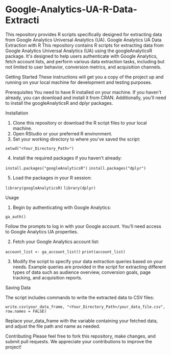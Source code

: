 # Google-Analytics-UA-R-Data-Extracti
This repository provides R scripts specifically designed for extracting data from Google Analytics Universal Analytics (UA).
Google Analytics UA Data Extraction with R
This repository contains R scripts for extracting data from Google Analytics Universal Analytics (UA) using the googleAnalyticsR package. It's designed to help users authenticate with Google Analytics, fetch account lists, and perform various data extraction tasks, including but not limited to user behavior, conversion metrics, and acquisition channels.

Getting Started
These instructions will get you a copy of the project up and running on your local machine for development and testing purposes.

Prerequisites
You need to have R installed on your machine. If you haven't already, you can download and install it from CRAN. Additionally, you'll need to install the googleAnalyticsR and dplyr packages.

Installation
1. Clone this repository or download the R script files to your local machine.
2. Open RStudio or your preferred R environment.
3. Set your working directory to where you've saved the script:

`setwd("<Your_Directory_Path>")`

4. Install the required packages if you haven't already:

`install.packages("googleAnalyticsR")`
`install.packages("dplyr")`

5. Load the packages in your R session:

`library(googleAnalyticsR)`
`library(dplyr)`

Usage
1. Begin by authenticating with Google Analytics:
   
`ga_auth()`

Follow the prompts to log in with your Google account. You'll need access to Google Analytics UA properties.

2. Fetch your Google Analytics account list:

`account_list <- ga_account_list()`
`print(account_list)`

3. Modify the script to specify your data extraction queries based on your needs. Example queries are provided in the script for extracting different types of data such as audience overview, conversion goals, page tracking, and acquisition reports.
   
Saving Data

The script includes commands to write the extracted data to CSV files:


`write.csv(your_data_frame, "<Your_Directory_Path>/your_data_file.csv", row.names = FALSE)`

Replace your_data_frame with the variable containing your fetched data, and adjust the file path and name as needed.

Contributing
Please feel free to fork this repository, make changes, and submit pull requests. We appreciate your contributions to improve the project!

